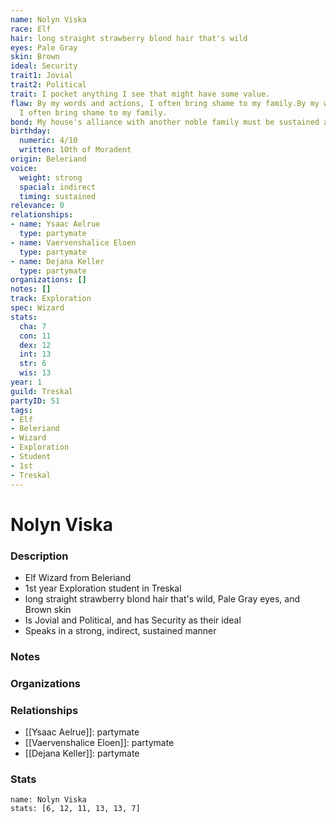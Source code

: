 ```yaml
---
name: Nolyn Viska
race: Elf
hair: long straight strawberry blond hair that's wild
eyes: Pale Gray
skin: Brown
ideal: Security
trait1: Jovial
trait2: Political
trait: I pocket anything I see that might have some value.
flaw: By my words and actions, I often bring shame to my family.By my words and actions,
  I often bring shame to my family.
bond: My house's alliance with another noble family must be sustained at all costs.
birthday:
  numeric: 4/10
  written: 10th of Moradent
origin: Beleriand
voice:
  weight: strong
  spacial: indirect
  timing: sustained
relevance: 0
relationships:
- name: Ysaac Aelrue
  type: partymate
- name: Vaervenshalice Eloen
  type: partymate
- name: Dejana Keller
  type: partymate
organizations: []
notes: []
track: Exploration
spec: Wizard
stats:
  cha: 7
  con: 11
  dex: 12
  int: 13
  str: 6
  wis: 13
year: 1
guild: Treskal
partyID: 51
tags:
- Elf
- Beleriand
- Wizard
- Exploration
- Student
- 1st
- Treskal
---
```

# Nolyn Viska
### Description
- Elf Wizard from Beleriand
- 1st year Exploration student in Treskal
- long straight strawberry blond hair that's wild, Pale Gray eyes, and Brown skin
- Is Jovial and Political, and has Security as their ideal
- Speaks in a strong, indirect, sustained manner

### Notes

### Organizations

### Relationships
- [[Ysaac Aelrue]]: partymate
- [[Vaervenshalice Eloen]]: partymate
- [[Dejana Keller]]: partymate

### Stats
```statblock
name: Nolyn Viska
stats: [6, 12, 11, 13, 13, 7]
```